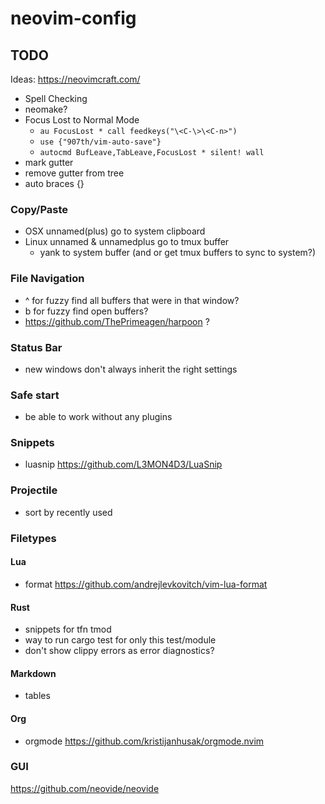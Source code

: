 # neovim-config

## TODO
Ideas: https://neovimcraft.com/


- Spell Checking
- neomake?
- Focus Lost to Normal Mode
  - `au FocusLost * call feedkeys("\<C-\>\<C-n>")`
  - `use {"907th/vim-auto-save"}`
  - `autocmd BufLeave,TabLeave,FocusLost * silent! wall`
- mark gutter
- remove gutter from tree
- auto braces {}

### Copy/Paste
- OSX unnamed(plus) go to system clipboard
- Linux unnamed & unnamedplus go to tmux buffer
  - yank to system buffer (and or get tmux buffers to sync to system?)


### File Navigation
- <leader>^ for fuzzy find all buffers that were in that window?
- <leader>b for fuzzy find open buffers?
- https://github.com/ThePrimeagen/harpoon ?

### Status Bar
- new windows don't always inherit the right settings

### Safe start
- be able to work without any plugins

### Snippets
- luasnip https://github.com/L3MON4D3/LuaSnip

### Projectile
- sort by recently used

### Filetypes
#### Lua
- format https://github.com/andrejlevkovitch/vim-lua-format

#### Rust
- snippets for tfn tmod
- way to run cargo test for only this test/module
- don't show clippy errors as error diagnostics?

#### Markdown
- tables
#### Org
- orgmode https://github.com/kristijanhusak/orgmode.nvim

### GUI
https://github.com/neovide/neovide
